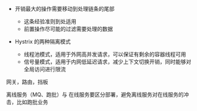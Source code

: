 * 开销最大的操作需要移动到处理链条的尾部
  * 这条经验准则到处适用
  * 前置操作尽可能的过滤需要处理的数据
  
* Hystrix 的两种隔离模式
  * 线程池模式，适用于外网高并发请求，可以保证有剩余的容器线程可用
  * 信号量模式，适用于内网低延迟请求，减少上下文切换开销，同时能够对全局访问进行限流  

网关，路由，挡板

离线服务（MQ、跑批）与 在线服务要区分部署，避免离线服务对在线服务的冲击，比如跑批业务
